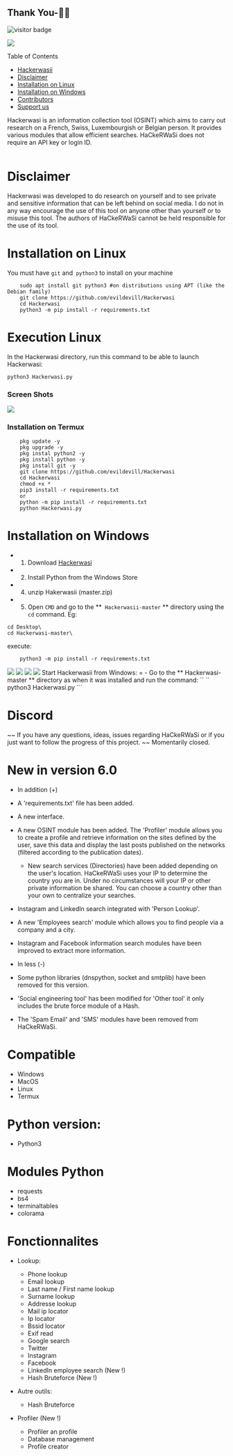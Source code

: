 ## Thank You-🙏🏼

<p>
<img src="https://visitor-badge.laobi.icu/badge?page_id=HackerWaSi" alt="visitor badge"/>
</p>

<img src="https://github.com/evildevill/Hackerwasi/blob/master/images/s1png">

Table of Contents

* [Hackerwasii](#Hackerwasii)
* [Disclaimer](#Disclaimer)
* [Installation on Linux](#Installation-on-Linux)
* [Installation on Windows](#Installation-on-Windows)
* [Contributors](#Contributors)
* [Support us](#Support-us)

Hackerwasi is an information collection tool (OSINT) which aims to carry out research on a French, Swiss, Luxembourgish or Belgian person. It provides various modules that allow efficient searches. HaCkeRWaSi does not require an API key or login ID.

![]()

Disclaimer
=
Hackerwasi was developed to do research on yourself and to see private and sensitive information that can be left behind on social media. I do not in any way encourage the use of this tool on anyone other than yourself or to misuse this tool. The authors of HaCkeRWaSi cannot be held responsible for the use of its tool.

Installation on Linux
=
You must have `git` and` python3` to install on your machine
```
    sudo apt install git python3 #on distributions using APT (like the Debian family)
    git clone https://github.com/evildevill/Hackerwasi
    cd Hackerwasi
    python3 -m pip install -r requirements.txt
```    

Execution Linux
=
In the Hackerwasi directory, run this command to be able to launch Hackerwasi:
```
python3 Hackerwasi.py
```
### Screen Shots
 <img src="https://github.com/evildevill/Hackerwasi/blob/master/images/s3.png">
 
 
### Installation on Termux
```
    pkg update -y
    pkg upgrade -y
    pkg instal python2 -y
    pkg install python -y
    pkg install git -y
    git clone https://github.com/evildevill/Hackerwasi
    cd Hackerwasi
    chmod +x *
    pip3 install -r requirements.txt
    or
    python -m pip install -r requirements.txt
    python Hackerwasi.py

```

Installation on Windows
=
- 1. Download [Hackerwasi](https://github.com/evildevill/Hackerwasi/archive/master.zip)
- 2. Install Python from the Windows Store
- 4. unzip Hakerwasii (master.zip)
- 5. Open `CMD` and go to the **` Hackerwasii-master` ** directory using the `cd` command.
     Eg:
```
cd Desktop\
cd Hackerwasi-master\
``` 
execute:
```
    python3 -m pip install -r requirements.txt
```
<img src="https://github.com/evildevill/Hackerwasi/blob/master/images/s2.png">
<img src="https://github.com/evildevill/Hackerwasi/blob/master/images/s4.png">
<img src="https://github.com/evildevill/Hackerwasi/blob/master/images/s5.png">
<img src="https://github.com/evildevill/Hackerwasi/blob/master/images/s6.png">
Start Hackerwasii from Windows:
=
- Go to the ** Hackerwasi-master ** directory as when it was installed and run the command:
`` ``
python3 Hackerwasi.py
```

Discord
=
~~ If you have any questions, ideas, issues regarding HaCkeRWaSi or if you just want to follow the progress of this project. ~~
Momentarily closed.

New in version 6.0
=
- In addition (+)
- A 'requirements.txt' file has been added.
- A new interface.
- A new OSINT module has been added. The 'Profiler' module allows you to create a profile and retrieve information on the sites defined by the user, save this data and display the last posts published on the networks (filtered according to the publication dates).
	- New search services (Directories) have been added depending on the user's location. HaCkeRWaSi uses your IP to determine the country you are in. Under no circumstances will your IP or other private information be shared. You can choose a country other than your own to centralize your searches.
- Instagram and LinkedIn search integrated with 'Person Lookup'.
- A new 'Employees search' module which allows you to find people via a company and a city.
- Instagram and Facebook information search modules have been improved to extract more information.

- In less (-)
- Some python libraries (dnspython, socket and smtplib) have been removed for this version.
- 'Social engineering tool' has been modified for 'Other tool' it only includes the brute force module of a Hash.
- The 'Spam Email' and 'SMS' modules have been removed from HaCkeRWaSi.


Compatible
=
- Windows
- MacOS
- Linux
- Termux

Python version:
=
- Python3

Modules Python
=
- requests
- bs4
- terminaltables
- colorama

Fonctionnalites
=
 - Lookup:
	- Phone lookup
	- Email lookup
	- Last name / First name lookup
	- Surname lookup
	- Addresse lookup
	- Mail ip locator
	- Ip locator
	- Bssid locator
	- Exif read
	- Google search
	- Twitter
	- Instagram
	- Facebook
	- LinkedIn employee search (New !)
	- Hash Bruteforce (New !)

 - Autre outils:

	- Hash Bruteforce

- Profiler (New !)
	- Profiler an profile
	- Database management
	- Profile creator
